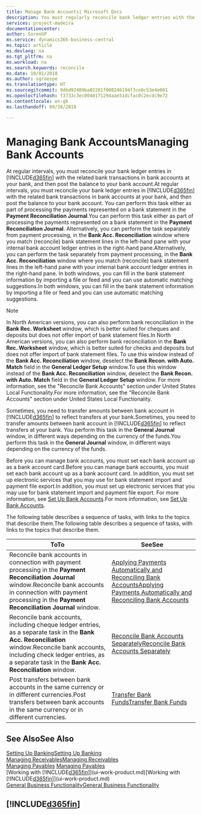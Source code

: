 ```yaml
---
title: Manage Bank Accounts| Microsoft Docs
description: You must regularly reconcile bank ledger entries with the related bank transactions in your bank accounts.
services: project-madeira
documentationcenter: 
author: SorenGP
ms.service: dynamics365-business-central
ms.topic: article
ms.devlang: na
ms.tgt_pltfrm: na
ms.workload: na
ms.search.keywords: reconcile
ms.date: 10/01/2018
ms.author: sgroespe
ms.translationtype: HT
ms.sourcegitcommit: 9dbd92409ba02281f008246194f3ce0c53e4e001
ms.openlocfilehash: f3733c3ec0048171294aae51dcfac0c2ecdc9e72
ms.contentlocale: en-gb
ms.lasthandoff: 09/28/2018

---
```

# <a name="managing-bank-accounts"></a><span data-ttu-id="243b4-103">Managing Bank Accounts</span><span class="sxs-lookup"><span data-stu-id="243b4-103">Managing Bank Accounts</span></span>
<span data-ttu-id="243b4-104">At regular intervals, you must reconcile your bank ledger entries in [!INCLUDE[d365fin](includes/d365fin_md.md)] with the related bank transactions in bank accounts at your bank, and then post the balance to your bank account.</span><span class="sxs-lookup"><span data-stu-id="243b4-104">At regular intervals, you must reconcile your bank ledger entries in [!INCLUDE[d365fin](includes/d365fin_md.md)] with the related bank transactions in bank accounts at your bank, and then post the balance to your bank account.</span></span> <span data-ttu-id="243b4-105">You can perform this task either as part of processing the payments represented on a bank statement in the **Payment Reconciliation Journal**.</span><span class="sxs-lookup"><span data-stu-id="243b4-105">You can perform this task either as part of processing the payments represented on a bank statement in the **Payment Reconciliation Journal**.</span></span> <span data-ttu-id="243b4-106">Alternatively, you can perform the task separately from payment processing, in the **Bank Acc. Reconciliation** window where you match (reconcile) bank statement lines in the left-hand pane with your internal bank account ledger entries in the right-hand pane.</span><span class="sxs-lookup"><span data-stu-id="243b4-106">Alternatively, you can perform the task separately from payment processing, in the **Bank Acc. Reconciliation** window where you match (reconcile) bank statement lines in the left-hand pane with your internal bank account ledger entries in the right-hand pane.</span></span> <span data-ttu-id="243b4-107">In both windows, you can fill in the bank statement information by importing a file or feed and you can use automatic matching suggestions.</span><span class="sxs-lookup"><span data-stu-id="243b4-107">In both windows, you can fill in the bank statement information by importing a file or feed and you can use automatic matching suggestions.</span></span>

> [!NOTE]  
> <span data-ttu-id="243b4-108">In North American versions, you can also perform bank reconciliation in the **Bank Rec. Worksheet** window, which is better suited for cheques and deposits but does not offer import of bank statement files.</span><span class="sxs-lookup"><span data-stu-id="243b4-108">In North American versions, you can also perform bank reconciliation in the **Bank Rec. Worksheet** window, which is better suited for checks and deposits but does not offer import of bank statement files.</span></span> <span data-ttu-id="243b4-109">To use this window instead of the **Bank Acc. Reconciliation** window, deselect the **Bank Recon. with Auto. Match** field in the **General Ledger Setup** window.</span><span class="sxs-lookup"><span data-stu-id="243b4-109">To use this window instead of the **Bank Acc. Reconciliation** window, deselect the **Bank Recon. with Auto. Match** field in the **General Ledger Setup** window.</span></span> <span data-ttu-id="243b4-110">For more information, see the "Reconcile Bank Accounts" section under United States Local Functionality.</span><span class="sxs-lookup"><span data-stu-id="243b4-110">For more information, see the "Reconcile Bank Accounts" section under United States Local Functionality.</span></span>

<span data-ttu-id="243b4-111">Sometimes, you need to transfer amounts between bank account in [!INCLUDE[d365fin](includes/d365fin_md.md)] to reflect transfers at your bank.</span><span class="sxs-lookup"><span data-stu-id="243b4-111">Sometimes, you need to transfer amounts between bank account in [!INCLUDE[d365fin](includes/d365fin_md.md)] to reflect transfers at your bank.</span></span> <span data-ttu-id="243b4-112">You perform this task in the **General Journal** window, in different ways depending on the currency of the funds.</span><span class="sxs-lookup"><span data-stu-id="243b4-112">You perform this task in the **General Journal** window, in different ways depending on the currency of the funds.</span></span>

<span data-ttu-id="243b4-113">Before you can manage bank accounts, you must set each bank account up as a bank account card.</span><span class="sxs-lookup"><span data-stu-id="243b4-113">Before you can manage bank accounts, you must set each bank account up as a bank account card.</span></span> <span data-ttu-id="243b4-114">In addition, you must set up electronic services that you may use for bank statement import and payment file export.</span><span class="sxs-lookup"><span data-stu-id="243b4-114">In addition, you must set up electronic services that you may use for bank statement import and payment file export.</span></span> <span data-ttu-id="243b4-115">For more information, see [Set Up Bank Accounts](bank-setup-banking.md).</span><span class="sxs-lookup"><span data-stu-id="243b4-115">For more information, see [Set Up Bank Accounts](bank-setup-banking.md).</span></span>

<span data-ttu-id="243b4-116">The following table describes a sequence of tasks, with links to the topics that describe them.</span><span class="sxs-lookup"><span data-stu-id="243b4-116">The following table describes a sequence of tasks, with links to the topics that describe them.</span></span>

| <span data-ttu-id="243b4-117">To</span><span class="sxs-lookup"><span data-stu-id="243b4-117">To</span></span> | <span data-ttu-id="243b4-118">See</span><span class="sxs-lookup"><span data-stu-id="243b4-118">See</span></span> |
| --- | --- |
| <span data-ttu-id="243b4-119">Reconcile bank accounts in connection with payment processing in the **Payment Reconciliation Journal** window.</span><span class="sxs-lookup"><span data-stu-id="243b4-119">Reconcile bank accounts in connection with payment processing in the **Payment Reconciliation Journal** window.</span></span> |[<span data-ttu-id="243b4-120">Applying Payments Automatically and Reconciling Bank Accounts</span><span class="sxs-lookup"><span data-stu-id="243b4-120">Applying Payments Automatically and Reconciling Bank Accounts</span></span>](receivables-apply-payments-auto-reconcile-bank-accounts.md) |
| <span data-ttu-id="243b4-121">Reconcile bank accounts, including cheque ledger entries, as a separate task in the **Bank Acc. Reconciliation** window.</span><span class="sxs-lookup"><span data-stu-id="243b4-121">Reconcile bank accounts, including check ledger entries, as a separate task in the **Bank Acc. Reconciliation** window.</span></span> |[<span data-ttu-id="243b4-122">Reconcile Bank Accounts Separately</span><span class="sxs-lookup"><span data-stu-id="243b4-122">Reconcile Bank Accounts Separately</span></span>](bank-how-reconcile-bank-accounts-separately.md) |
| <span data-ttu-id="243b4-123">Post transfers between bank accounts in the same currency or in different currencies.</span><span class="sxs-lookup"><span data-stu-id="243b4-123">Post transfers between bank accounts in the same currency or in different currencies.</span></span> |[<span data-ttu-id="243b4-124">Transfer Bank Funds</span><span class="sxs-lookup"><span data-stu-id="243b4-124">Transfer Bank Funds</span></span>](bank-how-transfer-bank-funds.md) |

## <a name="see-also"></a><span data-ttu-id="243b4-125">See Also</span><span class="sxs-lookup"><span data-stu-id="243b4-125">See Also</span></span>
[<span data-ttu-id="243b4-126">Setting Up Banking</span><span class="sxs-lookup"><span data-stu-id="243b4-126">Setting Up Banking</span></span>](bank-setup-banking.md)  
[<span data-ttu-id="243b4-127">Managing Receivables</span><span class="sxs-lookup"><span data-stu-id="243b4-127">Managing Receivables</span></span>](receivables-manage-receivables.md)  
<span data-ttu-id="243b4-128">[Managing Payables](payables-manage-payables.md)  </span><span class="sxs-lookup"><span data-stu-id="243b4-128">[Managing Payables](payables-manage-payables.md)  </span></span>  
<span data-ttu-id="243b4-129">[Working with [!INCLUDE[d365fin](includes/d365fin_md.md)]](ui-work-product.md)</span><span class="sxs-lookup"><span data-stu-id="243b4-129">[Working with [!INCLUDE[d365fin](includes/d365fin_md.md)]](ui-work-product.md)</span></span>  
[<span data-ttu-id="243b4-130">General Business Functionality</span><span class="sxs-lookup"><span data-stu-id="243b4-130">General Business Functionality</span></span>](ui-across-business-areas.md)  

## [!INCLUDE[d365fin](includes/free_trial_md.md)]  
 

